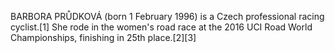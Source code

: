 BARBORA PRŮDKOVÁ (born 1 February 1996) is a Czech professional racing cyclist.[1] She rode in the women's road race at the 2016 UCI Road World Championships, finishing in 25th place.[2][3]
